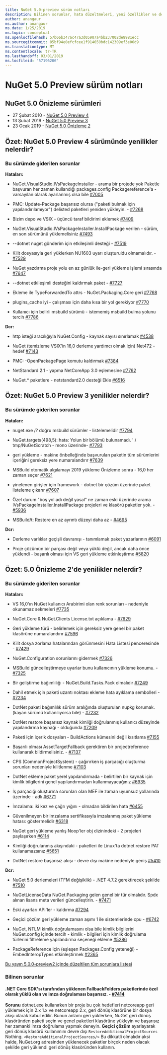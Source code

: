```yaml
---
title: NuGet 5.0-preview sürüm notları
description: Bilinen sorunlar, hata düzeltmeleri, yeni özellikler ve dcr dahil olmak üzere NuGet 5.0 Önizleme için sürüm notları.
author: anangaur
ms.author: anangaur
ms.date: 1/25/2019
ms.topic: conceptual
ms.openlocfilehash: 57b66b347ac47a3d05907a4bb237002de8981ecc
ms.sourcegitcommit: 85bf94e0efcfcee1f914650bdc142309ef3e06d9
ms.translationtype: MT
ms.contentlocale: tr-TR
ms.lasthandoff: 03/01/2019
ms.locfileid: "57196206"
---
```

# <a name="nuget-50-preview-release-notes"></a>NuGet 5.0 Preview sürüm notları

## <a name="nuget-50-preview-releases"></a>NuGet 5.0 Önizleme sürümleri

* 27 Şubat 2010 - [NuGet 5.0 Preview 4](#summary-whats-new-in-50-preview-4)
* 13 Şubat 2019 - [NuGet 5.0 Preview 3](#summary-whats-new-in-50-preview-3)
* 23 Ocak 2019 - [NuGet 5.0 Önizleme 2](#summary-whats-new-in-50-preview-2)

## <a name="summary-whats-new-in-nuget-50-preview-4"></a>Özet: NuGet 5.0 Preview 4 sürümünde yenilikler nelerdir?

### <a name="issues-fixed-in-this-release"></a>Bu sürümde giderilen sorunlar

**Hataları:**

* NuGet.VisualStudio.IVsPackageInstaller - arama bir projede yok Paketle başvuran her zaman kullandığı packages.config Packagereference'a - varsayılan olarak ayarlanmış olsa bile [#7005](https://github.com/NuGet/Home/issues/7005)

* PMC: Update-Package başarısız olursa ("paketi bulmak için yapılandırılamıyor") delisted paketleri yeniden yükleyin. - [#7268](https://github.com/NuGet/Home/issues/7268)

* Bizim depo ve VSIX - üçüncü taraf bildirimi eklemek [#7409](https://github.com/NuGet/Home/issues/7409)

* NuGet.VisualStudio.IVsPackageInstaller.InstallPackage verilen - sürüm, en son sürümünü yüklemelisiniz [#7493](https://github.com/NuGet/Home/issues/7493)

* --dotnet nuget gönderim için etkileşimli desteği - [#7519](https://github.com/NuGet/Home/issues/7519)

* Kilit dosyasıyla geri yüklerken NU1603 uyarı oluşturuldu olmamalıdır. - [#7529](https://github.com/NuGet/Home/issues/7529)

* NuGet yazdırma proje yolu en az günlük ile-geri yükleme işlemi sırasında [#7647](https://github.com/NuGet/Home/issues/7647)

* --dotnet etkileşimli desteğini kaldırmak paket - [#7727](https://github.com/NuGet/Home/issues/7727)

* Ekleme ile TypeForwardedTo attrs - NuGet.Packaging.Core geri [#7768](https://github.com/NuGet/Home/issues/7768)

* plugins_cache iyi - çalışması için daha kısa bir yol gerekiyor [#7770](https://github.com/NuGet/Home/issues/7770)

* Kullanıcı için belirli msbuild sürümü - istememiş msbuild bulma yolunu tercih [#7786](https://github.com/NuGet/Home/issues/7786)

**Dcr:**

* http isteği aracılığıyla NuGet.Config - kaynak sayısı sınırlamak [#4538](https://github.com/NuGet/Home/issues/4538)

* NuGet (temizleme VSIX'in 16,0 derleme yardımcı olmak için) Net472 - hedef [#7143](https://github.com/NuGet/Home/issues/7143)

* PMC: -OpenPackagePage komutu kaldırmak [#7384](https://github.com/NuGet/Home/issues/7384)

* NetStandard 2.1 - yapma NetCoreApp 3.0 eşlemesine [#7762](https://github.com/NuGet/Home/issues/7762)

* NuGet.* paketlere - netstandard2.0 desteği Ekle [#6516](https://github.com/NuGet/Home/issues/6516)


## <a name="summary-whats-new-in-nuget-50-preview-3"></a>Özet: NuGet 5.0 Preview 3 yenilikler nelerdir?

### <a name="issues-fixed-in-this-release"></a>Bu sürümde giderilen sorunlar 

**Hataları:**

* nuget.exe /? doğru msbuild sürümler - listelemelidir [#7794](https://github.com/NuGet/Home/issues/7794)

* NuGet.targets(498,5): hata: Yolun bir bölümü bulunamadı. ' / tmp/NuGetScratch - mono üzerinde- [#7793](https://github.com/NuGet/Home/issues/7793)

* geri yükleme - makine önbelleğinde başvurulan paketin tüm sürümlerini içeriğini gereksiz yere numaralandırır [#7639](https://github.com/NuGet/Home/issues/7639)

* MSBuild otomatik algılamayı 2019 yükleme Önizleme sonra - 16,0 her zaman seçer [#7621](https://github.com/NuGet/Home/issues/7621)

* yinelenen girişler için framework - dotnet bir çözüm üzerinde paket listeleme çıkarır [#7607](https://github.com/NuGet/Home/issues/7607)

* Özel durum "boş yol adı değil yasal" ne zaman eski üzerinde arama IVsPackageInstaller.InstallPackage projeleri ve klasörü paketler yok. - [#5936](https://github.com/NuGet/Home/issues/5936)

* MSBuild/t: Restore en az ayrıntı düzeyi daha az - [#4695](https://github.com/NuGet/Home/issues/4695)

**Dcr:**

* Derleme varlıklar geçişli davranışı - tanımlamak paket yazarlarının [#6091](https://github.com/NuGet/Home/issues/6091)

* Proje çözümün bir parçası değil veya yüklü değil, ancak daha önce yüklendi - başarılı olması için VS geri yükleme etkinleştirme [#5820](https://github.com/NuGet/Home/issues/5820)


## <a name="summary-whats-new-in-50-preview-2"></a>Özet: 5.0 Önizleme 2'de yenilikler nelerdir?

### <a name="issues-fixed-in-this-release"></a>Bu sürümde giderilen sorunlar

**Hataları:**

* VS 16,0'ın NuGet kullanıcı Arabirimi olan renk sorunları - nedeniyle okunamaz sekmeleri [#7735](https://github.com/NuGet/Home/issues/7735)

* NuGet.Core & NuGet.Clients License.txt açıklama - [#7629](https://github.com/NuGet/Home/issues/7629)

* Geri yükleme türü - belirlemek için gereksiz yere genel bir paket klasörüne numaralandırır [#7596](https://github.com/NuGet/Home/issues/7596)

* Kilit dosya zorlama hatalarından görünmesini Hata Listesi penceresinde - [#7429](https://github.com/NuGet/Home/issues/7429)

* NuGet.Configuration sorunlarını gidermek [#7326](https://github.com/NuGet/Home/issues/7326)

* MSBuild güncelleştirmeye uyarlar bunu kullanıcının yükleme konumu.  - [#7325](https://github.com/NuGet/Home/issues/7325)

* Bir geliştirme bağımlılığı - NuGet.Build.Tasks.Pack olmalıdır [#7249](https://github.com/NuGet/Home/issues/7249)

* Dahil etmek için paketi uzantı noktası ekleme hata ayıklama sembolleri - [#7234](https://github.com/NuGet/Home/issues/7234)

* DotNet paketi bağımlılık sürüm aralığında oluşturulan nupkg korumak. (kayan sürümü kullanılıyorsa bile) - [#7232](https://github.com/NuGet/Home/issues/7232)

* DotNet restore başarısız kaynak kimliği doğrulanmış kullanıcı düzeyinde yapılandırma kaynağı - olduğunda [#7209](https://github.com/NuGet/Home/issues/7209)

* Paketi için içerik dosyaları - BuildActions kümesini değil kısıtlama [#7155](https://github.com/NuGet/Home/issues/7155)

* Başarılı olması AssetTargetFallback gerektiren bir projectreference kullanarak bildirmelisiniz. - [#7137](https://github.com/NuGet/Home/issues/7137)

* CPS (CommonProjectSystem) - çağırırken iş parçacığı oluşturma sorunları nedeniyle kilitlenme [#7103](https://github.com/NuGet/Home/issues/7103)

* DotNet ekleme paket yerel yapılandırmada - belirtilen bir kaynak için kimlik bilgilerini genel yapılandırmadan kullanmayacağınız [#6935](https://github.com/NuGet/Home/issues/6935)

* İş parçacığı oluşturma sorunları olan MEF ile zaman uyumsuz yollarında üzerinde - adlı [#6771](https://github.com/NuGet/Home/issues/6771)

* İmzalama: iki kez ve çağrı yığını - olmadan bildirilen hata [#6455](https://github.com/NuGet/Home/issues/6455)

* Güvenilmeyen bir imzalama sertifikasıyla imzalanmış paket yükleme hatası: göstermelidir [#6318](https://github.com/NuGet/Home/issues/6318)

* NuGet geri yükleme yanlış Noop'ler obj dizinindeki - 2 projeleri paylaşırken [#6114](https://github.com/NuGet/Home/issues/6114)

* Kimliği doğrulanmış akışındaki - paketleri ile Linux'ta dotnet restore PAT kullanamazsınız [#5651](https://github.com/NuGet/Home/issues/5651)

* DotNet restore başarısız akışı - devre dışı makine nedeniyle geniş [#5410](https://github.com/NuGet/Home/issues/5410)

**Dcr:**

* NuGet 5.0 derlemeleri (TFM değişiklik) - .NET 4.7.2 gerektirecek şekilde [#7510](https://github.com/NuGet/Home/issues/7510)

* NuGetLicenseData NuGet.Packaging gelen genel bir tür olmalıdır. Spdx alınan lisans meta verileri güncelleştirin. - [#7471](https://github.com/NuGet/Home/issues/7471)

* Eski ayarları API'ler - kaldırma [#7294](https://github.com/NuGet/Home/issues/7294)

* Geçici çözüm geri yükleme zaman aşımı 1 ile sistemlerinde cpu - [#6742](https://github.com/NuGet/Home/issues/6742)

* NuGet, NTLM kimlik doğrulamasını olsa bile kimlik bilgilerini NuGet.config içinde tercih - kimlik - bilgileri için kimlik doğrulama türlerini filtreleme yapılandırma seçeneği ekleme [#5286](https://github.com/NuGet/Home/issues/5286)

* PackageReference için (eşleşen Packages.Config yeteneği) - EmbedInteropTypes etkinleştirmek [#2365](https://github.com/NuGet/Home/issues/2365)

[Bu yayın 5.0.0-preview2 içinde düzeltilen tüm sorunlara listesi](https://github.com/NuGet/Home/issues?q=is%3Aissue+is%3Aclosed+milestone%3A%224.9.2")

### <a name="known-issues"></a>Bilinen sorunlar

#### <a name="packages-in-fallbackfolders-installed-by-net-core-sdk-are-custom-installed-and-fail-signature-validation---7414httpsgithubcomnugethomeissues7414"></a>.NET Core SDK'sı tarafından yüklenen FallbackFolders paketlerinde özel olarak yüklü olan ve imza doğrulaması başarısız. - [#7414](https://github.com/NuGet/Home/issues/7414)
**Sorunu** dotnet.exe kullanırken bir proje bu çok hedefleri netcoreapp geri yüklemek için 2.x 1.x ve netcoreapp 2.x, geri dönüş klasörüne bir dosya akışı olarak kabul edilir. Bunun anlamı geri yüklerken, NuGet geri dönüş klasöründen paketi seçin ve genel paketleri klasörüne yükleyin ve başarısız her zamanki imza doğrulama yapmak deneyin.
**Geçici çözüm** ayarlayarak geri dönüş klasörü kullanımını devre dışı `RestoreAdditionalProjectSources` Nothing. `<RestoreAdditionalProjectSources/>` Bu dikkatli olmalıdır aksi halde, NuGet.org adresinden yüklenecek paketler birçok neden olacak şekilde geri yüklendi geri dönüş klasöründen kullanın.
